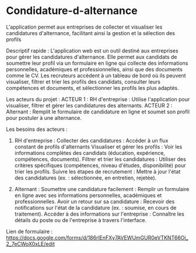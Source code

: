 # Condidature-d-alternance
 L'application permet aux entreprises de collecter et visualiser les candidatures d'alternance, facilitant ainsi la gestion et la sélection des profils

  Descriptif rapide :
L'application web est un outil destiné aux entreprises pour gérer les candidatures d'alternance. Elle permet aux candidats de soumettre leur profil via un formulaire en ligne qui collecte des informations personnelles, académiques et professionnelles, ainsi que des documents comme le CV. Les recruteurs accèdent à un tableau de bord où ils peuvent visualiser, filtrer et trier les profils des candidats, consulter leurs compétences et documents, et sélectionner les profils les plus adaptés.

  Les acteurs du projet :
ACTEUR 1 :
RH d'entreprise : Utilise l'application pour visualiser, filtrer et gérer les candidatures des alternants.
ACTEUR 2 :
Alternant : Remplit le formulaire de candidature en ligne et soumet son profil pour postuler à une alternance.

   Les besoins des acteurs :
1. RH d'entreprise :
Collecter des candidatures : Accéder à un flux constant de profils d'alternants
Visualiser et gérer les profils : Voir les informations complètes des candidats (éducation, expérience, compétences, documents).
Filtrer et trier les candidatures : Utiliser des critères spécifiques (compétences, niveau d'études, disponibilité) pour trier les profils.
Suivre les étapes de recrutement : Mettre à jour l'état des candidatures (ex. : sélectionnée, en entretien, rejetée).

2. Alternant :
Soumettre une candidature facilement : Remplir un formulaire en ligne avec ses informations personnelles, académiques et professionnelles.
Avoir un retour sur sa candidature : Recevoir des notifications sur l'état de la candidature (ex. : soumise, en cours de traitement).
Accéder à des informations sur l'entreprise : Connaître les détails du poste ou de l'entreprise à travers l'interface.

  Lien de formulaire :
https://docs.google.com/forms/d/186rlEnFXy7AVEWUmGUR0eVTKNT66Oi_2_7eCWoX0xLE/edit
